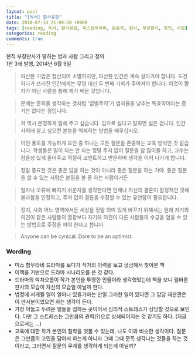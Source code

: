 ```yaml
---
layout: post
title: "[독서] 판사유감"
date: 2018-07-14 21:09:59 +0900
tags: [reading, 독서, 판사유감, 미스함무라비, 문유석, 판사, 부장판사, 정의, 사람]
categories: reading
comments: true
---
```

현직 부장판사가 말하는 법과 사람 그리고 정의  
1판 3쇄 발행, 2014년 6월 9일

> 파산한 기업은 청산되어 소멸하지만, 파산한 인간은 계속 살아가야 합니다. 도전하다가 쓰러진 인간에게는 무덤 대신 두 번째 기회가 주어져야 합니다. 이것이 활자가 아닌 사람을 통해 제가 배운 것입니다.

> 문제는 흔희들 생각하는 것처럼 '엄벌주의'가 범죄율을 낮추는 특효약이라는 증거는 없다는 점입니다. 

> 저 역시 분명하게 말해 주고 싶습니다. 입으로 싫다고 말하면 싫은 겁니다. 인간 사회에 살고 싶으면 본능을 억제하는 방법을 배우십시오.

> 이런 풍토를 가능하게 요인 중 하나는 모든 질문을 존중하는 교육 방식인 것 같습니다. 학생들은 말이 되는 안 되는 정말 주저 없이 질문을 참 많이들 하고, 교수는 참을성 있게 들어주고 적절히 코멘트하고 반문하며 생각을 이어 나가게 합니다.

> 정말 중요한 것은 좋은 답을 하는 것이 아니라 좋은 질문을 하는 거야. 좋은 질문을 할 수 있는 사람은 본질을 볼 줄 아는 사람이거든

> 얼마나 오류에 빠지기 쉬운지를 생각한다면 언제나 자신의 결론이 잠정적인 것에 불과함을 인정하고, 주저 없이 결론을 수정할 수 있는 유연함이 필요합니다.

> 정치, 사회 어느 영역에서든 세상을 정말 의미 있게 바꾸기 위해서는 원래 자기와 의견이 같은 사람들의 열광보다 자기와 의견이 다른 사람들의 수긍을 엄을 수 있는 방법으로 주장을 펴야 한다고 봅니다.

> Anyone can be cynical. Dare to be an optimist.

### Wording
* 미스 함무라비 드라마를 보다가 작가의 이력을 보고 궁금해서 찾아본 책
* 이책을 기반으로 드라마 시나리오를 쓴 것 같다.
* 드라마의 박차오름이 작가 본인을 투영한 인물이라 생각했었는데 책을 보니 임바른 판사의 모습이 자신의 모습일 아닐까 한다.
* 법정에 서게될 일이 얼마나 있을가마는 만일 그러한 일이 있다면 그 담당 재판관은 이 판사분이었으면 하는 생각이 든다.
* 가장 어둡고 두려운 일들을 접하는 곳이어서 심리적 스트레스가 상당할 것으로 보인다. 다만 그 스트레스는 그만큼의 권력(?)으로 상쇄되어지는 것 같기도 하다. (지금으로서는 ...)
* 교육에 대한 작가 본인의 철학을 엿볼 수 있는데, 나도 이와 비슷한 생각이다. 질문은 그만큼의 고민을 담아서 하는게 아니라 그때 그때 문득 생각나는 것들을 하는 것이라고, 그러면서 질문의 무게를 생각하게 되는게 아닐까?